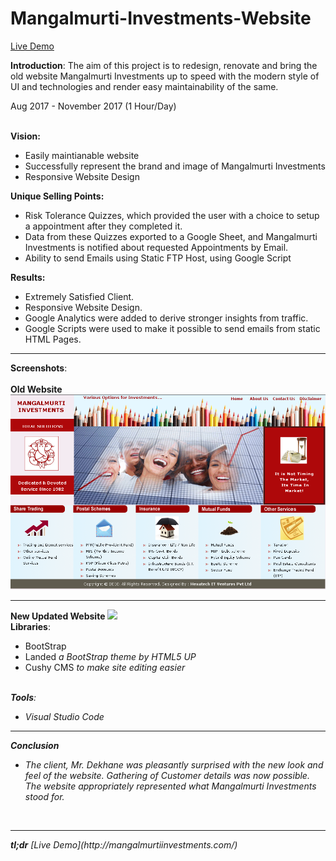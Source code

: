 # Mangalmurti-Investments-Website

[Live Demo](http://mangalmurtiinvestments.com/)

<b>Introduction</b>:
The aim of this project is to redesign, renovate and bring the old website Mangalmurti Investments up to speed with the modern style of UI and technologies and render easy maintainability of the same.

Aug 2017 - November 2017 (1 Hour/Day)
<br><br>

<b>Vision:</b>
<ul>
<li>Easily maintianable website</li>
<li>Successfully represent the brand and image of Mangalmurti Investments</li>
<li>Responsive Website Design</li>
</ul>

<b>Unique Selling Points:</b>
<ul>
<li>Risk Tolerance Quizzes, which provided the user with a choice to setup a appointment after they completed it.</li>
<li>Data from these Quizzes exported to a Google Sheet, and Mangalmurti Investments is notified about requested Appointments by Email.</li>
<li>Ability to send Emails using Static FTP Host, using Google Script</li>
</ul>


<b>Results:</b>
<ul>
<li>Extremely Satisfied Client.</li>
<li>Responsive Website Design.</li>
<li>Google Analytics were added to derive stronger insights from traffic.</li>
<li>Google Scripts were used to make it possible to send emails from static HTML Pages.</li>
</ul>

<hr>
<b>Screenshots</b>:<br><br>
<b>Old Website</b>
<img src="README/old1.PNG">

<br>
<hr>
<b>New Updated Website</b>
<img src="README/new1.png">


<br>
<b>Libraries</b>:<br>
<ul>
<li>BootStrap</li>
<li>Landed <i>a BootStrap theme by HTML5 UP</i></li>
<li>Cushy CMS <i> to make site editing easier</li>
</ul>

<br>
<b>Tools</b>:
<ul>
<li>Visual Studio Code</li>
</ul>

<hr>
<b>Conclusion</b>
<ul>
<li>The client, Mr. Dekhane was pleasantly surprised with the new look and feel of the website. Gathering of Customer details was now possible. The website appropriately represented what Mangalmurti Investments stood for.
</li></ul>
<br><hr>
<b>tl;dr</b> [Live Demo](http://mangalmurtiinvestments.com/)